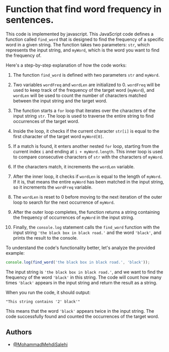 
# Function that find word frequency in sentences.

This code is implemented by javascript.
This JavaScript code defines a function called `find_word` that is designed to find the frequency of a specific word in a given string. The function takes two parameters: `str`, which represents the input string, and `myWord`, which is the word you want to find the frequency of.

Here's a step-by-step explanation of how the code works:

1. The function `find_word` is defined with two parameters `str` and `myWord`.

2. Two variables `wordFreq` and `wordLen` are initialized to 0. `wordFreq` will be used to keep track of the frequency of the target word (`myWord`), and `wordLen` will be used to count the number of characters matched between the input string and the target word.

3. The function starts a `for` loop that iterates over the characters of the input string `str`. The loop is used to traverse the entire string to find occurrences of the target word.

4. Inside the loop, it checks if the current character `str[i]` is equal to the first character of the target word `myWord[0]`.

5. If a match is found, it enters another nested `for` loop, starting from the current index `i` and ending at `i + myWord.length`. This inner loop is used to compare consecutive characters of `str` with the characters of `myWord`.

6. If the characters match, it increments the `wordLen` variable.

7. After the inner loop, it checks if `wordLen` is equal to the length of `myWord`. If it is, that means the entire `myWord` has been matched in the input string, so it increments the `wordFreq` variable.

8. The `wordLen` is reset to 0 before moving to the next iteration of the outer loop to search for the next occurrence of `myWord`.

9. After the outer loop completes, the function returns a string containing the frequency of occurrences of `myWord` in the input string.

10. Finally, the `console.log` statement calls the `find_word` function with the input string `'the black box in black road.'` and the word `'black'`, and prints the result to the console.

To understand the code's functionality better, let's analyze the provided example:

```javascript
console.log(find_word('the black box in black road.', 'black'));
```

The input string is `'the black box in black road.'`, and we want to find the frequency of the word `'black'` in this string. The code will count how many times `'black'` appears in the input string and return the result as a string.

When you run the code, it should output:

```
"This string contains '2' black'"
```

This means that the word `'black'` appears twice in the input string. The code successfully found and counted the occurrences of the target word.


## Authors

- [@MohammadMehdiSalehi](https://github.com/mohammadmehdisalehi)




